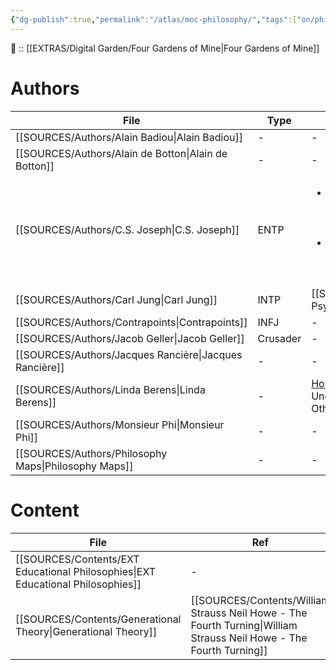 ```yaml
---
{"dg-publish":true,"permalink":"/atlas/moc-philosophy/","tags":["on/philosophy"],"created":"2023-02-18T15:16:26.544+01:00","updated":"2023-04-06T21:00:27.192+02:00"}
---
```


🔼 :: [[EXTRAS/Digital Garden/Four Gardens of Mine\|Four Gardens of Mine]]

# Authors 
| File                                                      | Type     | Ref                                                                                                                                                                                                                                                                                                                                |
| --------------------------------------------------------- | -------- | ---------------------------------------------------------------------------------------------------------------------------------------------------------------------------------------------------------------------------------------------------------------------------------------------------------------------------------- |
| [[SOURCES/Authors/Alain Badiou\|Alain Badiou]]         | \-       | \-                                                                                                                                                                                                                                                                                                                                 |
| [[SOURCES/Authors/Alain de Botton\|Alain de Botton]]   | \-       | \-                                                                                                                                                                                                                                                                                                                                 |
| [[SOURCES/Authors/C.S. Joseph\|C.S. Joseph]]           | ENTP     | <ul><li><ul><li>https://csjoseph.life/</li><li>https://www.udja.app/#/</li><li>(https://www.youtube.com/@CSJoseph)</li></ul></li><li>[Begin Your Journey Here \\| C.S. Joseph](https://csjoseph.life/) \\| [Ujda App for Typing](https://www.udja.app/#/) \\| [C.S. Joseph - YouTube](https://www.youtube.com/@CSJoseph)</li></ul> |
| [[SOURCES/Authors/Carl Jung\|Carl Jung]]               | INTP     | [[SOURCES/Contents/CG Jung - Aion\|Aion]] \| Psychological Types                                                                                                                                                                                                                                                                                    |
| [[SOURCES/Authors/Contrapoints\|Contrapoints]]         | INFJ     | \-                                                                                                                                                                                                                                                                                                                                 |
| [[SOURCES/Authors/Jacob Geller\|Jacob Geller]]         | Crusader | \-                                                                                                                                                                                                                                                                                                                                 |
| [[SOURCES/Authors/Jacques Rancière\|Jacques Rancière]] | \-       | \-                                                                                                                                                                                                                                                                                                                                 |
| [[SOURCES/Authors/Linda Berens\|Linda Berens]]         | \-       | [Home](https://lindaberens.com/) \| [[SOURCES/Contents/Linda V Berens - Understanding Yourself and Others\|Understanding Yourself and Others]]                                                                                                                                                                                                      |
| [[SOURCES/Authors/Monsieur Phi\|Monsieur Phi]]         | \-       | \-                                                                                                                                                                                                                                                                                                                                 |
| [[SOURCES/Authors/Philosophy Maps\|Philosophy Maps]]   | \-       | \-                                                                                                                                                                                                                                                                                                                                 |


# Content
| File                                                                               | Ref                                                                                                                    |
| ---------------------------------------------------------------------------------- | ---------------------------------------------------------------------------------------------------------------------- |
| [[SOURCES/Contents/EXT Educational Philosophies\|EXT Educational Philosophies]] | \-                                                                                                                     |
| [[SOURCES/Contents/Generational Theory\|Generational Theory]]                   | [[SOURCES/Contents/William Strauss Neil Howe - The Fourth Turning\|William Strauss Neil Howe - The Fourth Turning]] |
